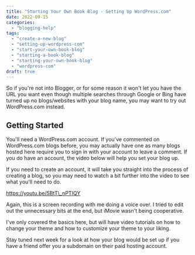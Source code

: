 ```yaml
---
title: "Starting Your Own Book Blog - Setting Up WordPress.com"
date: 2022-09-15
categories: 
  - "blogging-help"
tags: 
  - "create-a-new-blog"
  - "setting-up-wordpress-com"
  - "start-your-own-book-blog"
  - "starting-a-book-blog"
  - "starting-your-own-book-blog"
  - "wordpress-com"
draft: true
---
```


So if you're not into Blogger, or for some reason it won't let you have the URL you want even though multiple searches through Google or Bing have turned up no blogs/websites with your blog name, you may want to try out WordPress.com instead.

## Getting Started

You'll need a WordPress.com account. If you've commented on WordPress.com blogs before, you may actually have one as many blogs hosted here require you to sign in with your account to leave a comment. If you do have an account, the video below will help you set your blog up.

If you need to create an account, it will take you straight into the process of creating a blog, so you may need to watch a bit further into the video to see what you'll need to do.

https://youtu.be/5BtT\_nPTIQY

Again, this is a screen recording with me doing a voice over. I tried to edit out the unnecessary bits at the end, but iMovie wasn't being cooperative.

I've only covered the basics here, but will have video tutorials on how to change your theme and how to customize your theme to your liking.

Stay tuned next week for a look at how your blog would be set up if you have a friend offer you a subdomain on their paid hosting account.
